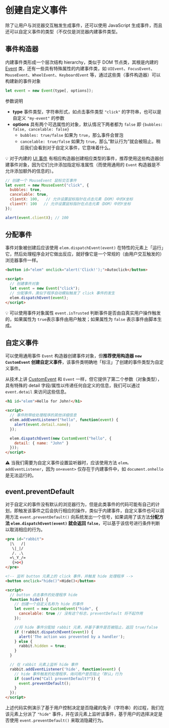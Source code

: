 # 创建自定义事件
除了让用户与浏览器交互触发生成事件，还可以使用 JavaScript 生成事件，而且还可以自定义事件的类型（不仅仅是浏览器内建事件类型。

## 事件构造器
内建事件类形成一个层次结构 hierarchy，类似于 DOM 节点类，其根是内建的 [Event](http://www.w3.org/TR/dom/#event) 类，还有一些具有特殊属性的内建事件类，如 `UIEvent`、`FocusEvent`、`MouseEvent`、`WheelEvent`、`KeyboardEvent` 等，通过这些类（事件构造器）可以构建新的事件对象

```js
let event = new Event(type[, options]);
```

参数说明

- **type** 事件类型，字符串形式，如点击事件类型 `"click"` 的字符串，也可以是自定义 `"my-event"` 的参数
- **options** 具有两个可选属性的对象，默认情况下两者都为 `false` 即 `{bubbles: false, cancelable: false}`
    - `bubbles: true/false` 如果为 `true`，那么事件会冒泡
    - `cancelable: true/false` 如果为 `true`，那么“默认行为”就会被阻止。稍后我们会看到对于自定义事件，它意味着什么。

:bulb: 对于内建的 [UI 事件](https://www.w3.org/TR/uievents) 有相应构造器创建相应类型的事件，推荐使用这些构造器创建事件对象，因为它们允许添加指定标准属性（而使用通用的 `Event` 构造器是不允许添加额外的信息的）。

```js
// 创建一个 MouseEvent 鼠标交互事件
let event = new MouseEvent("click", {
  bubbles: true,
  cancelable: true,
  clientX: 100,   // 允许设置鼠标指针在点击元素（DOM）中的X坐标
  clientY: 100   // 允许设置鼠标指针在点击元素（DOM）中的Y坐标
});

alert(event.clientX); // 100
```

## 分配事件
事件对象被创建后应该使用 `elem.dispatchEvent(event)`  在特性的元素上「运行」它，然后处理程序会对它做出反应，就好像它是一个常规的（由用户交互触发的）浏览器事件一样。

```html
<button id="elem" onclick="alert('Click!');">Autoclick</button>

<script>
  // 创建事件对象
  let event = new Event("click");
  // 分配事件，类似于程序自动模拟触发了 click 事件的发生
  elem.dispatchEvent(event);
</script>
```

:bulb: 可以使用事件对象属性 `event.isTrusted` 判断事件是否由自真实用户操作触发的，如果属性为 `true`表示事件由用户触发；如果属性为 `false` 表示事件由脚本生成。

## 自定义事件
可以使用通用事件 `Event` 构造器创建事件对象，但**推荐使用构造器 `new CustomEvent` 创建自定义事件**，该事件类明确地「标注」了创建的事件类型为自定义事件。

从技术上讲 [CustomEvent](https://dom.spec.whatwg.org/#customevent) 和 `Event` 一样，但它提供了第二个参数（对象类型），具有特殊的 detail 字段/属性以传递任何自定义的信息，我们可以通过 `event.detail` 来访问这些信息。

```html
<h1 id="elem">Hello for John!</h1>

<script>
  // 事件附带给处理程序的其他详细信息
  elem.addEventListener("hello", function(event) {
    alert(event.detail.name);
  });

  elem.dispatchEvent(new CustomEvent("hello", {
    detail: { name: "John" }
  }));
</script>
```

:warning: 当我们需要为自定义事件设置监听器时，应该使用方法 `elem。addEventListener`，因为 `on<event>` 仅存在于内建事件中，如 `document.onhello` 是无法运行的。

## event.preventDefault
对于自定义的事件没有默认的浏览器行为，但是此类事件的代码可能有自己的计划，即触发该事件之后会执行相应的操作，类似于内建事件，自定义事件也可以调用方法 `event.preventDefault()` 向系统发出一个信号，如果调用了该方法**分配方法 `elem.dispatchEvent(event)` 就会返回 `false`**，可以基于该信号进行条件判断以取消相应的行为。

```html
<pre id="rabbit">
  |\   /|
   \|_|/
   /. .\
  =\_Y_/=
   {>o<}
</pre>

<!-- 监听 button 元素上的 click 事件，并触发 hide 处理程序 -->
<button onclick="hide()">Hide()</button>

<script>
  // button 点击事件的处理程序 hide
  function hide() {
    // 创建一个自定义名称为 hide 的事件
    let event = new CustomEvent("hide", {
      cancelable: true // 没有这个标志，preventDefault 将不起作用
    });

    //将 hide 事件分配给 rabbit 元素，并基于事件是否被阻止，返回 true/false
    if (!rabbit.dispatchEvent(event)) {
      alert('The action was prevented by a handler');
    } else {
      rabbit.hidden = true;
    }
  }

  // 在 rabbit 元素上监听 hide 事件
  rabbit.addEventListener('hide', function(event) {
    // hide 事件触发的处理程序，询问用户是否阻止「默认」行为
    if (confirm("Call preventDefault?")) {
      event.preventDefault();
    }
  });
</script>
```

上述代码实例演示了基于用户控制决定是否隐藏的兔子（字符串）的过程，我们在该元素上分派了 `"hide"` 事件，并在该元素上监听该事件，基于用户的选择决定是否使用 `event.preventDefault()` 来取消隐藏行为。